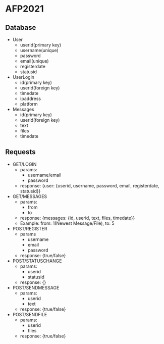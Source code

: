 # AFP2021
## Database
- User
  - userid(primary key)
  - username(unique)
  - password
  - email(unique)
  - registerdate
  - statusid
- UserLogin
  - id(primary key)
  - userid(foreign key)
  - timedate
  - ipaddress
  - platform
- Messages
  - id(primary key)
  - userid(foreign key)
  - text
  - files
  - timedate
## Requests
- GET/LOGIN
  - params:
    - username/email
    - password
  - response: {user: {userid, username, password, email, registerdate, statusid}}
- GET/MESSAGES
  - params:
    - from
    - to
  - response: {messages: {id, userid, text, files, timedate}}
  - Example: from: 1(Newest Message/File), to: 5
- POST/REGISTER
  - params
    - username
    - email
    - password
  - response: {true/false}
- POST/STATUSCHANGE
  - params:
    - userid
    - statusid
  - response: {}
- POST/SENDMESSAGE
  - params:
    - userid
    - text
  - response: {true/false}
- POST/SENDFILE
  - params:
    - userid
    - files
  - response: {true/false}
